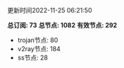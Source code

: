 更新时间2022-11-25 06:21:50

**总订阅: 73**
**总节点: 1082**
**有效节点: 292**
- trojan节点: 80
- v2ray节点: 184
- ss节点: 28
